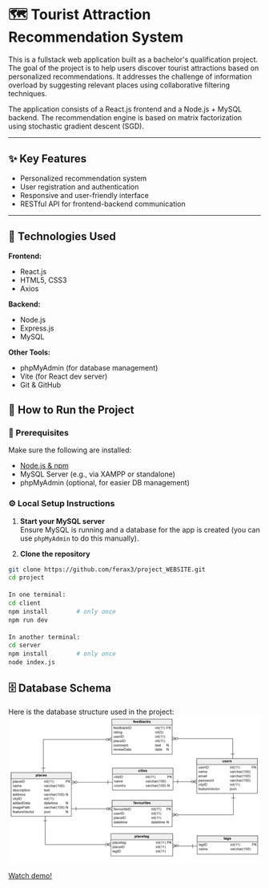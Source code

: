 # 🗺️ Tourist Attraction Recommendation System

This is a fullstack web application built as a bachelor's qualification project. The goal of the project is to help users discover tourist attractions based on personalized recommendations. It addresses the challenge of information overload by suggesting relevant places using collaborative filtering techniques.

The application consists of a React.js frontend and a Node.js + MySQL backend. The recommendation engine is based on matrix factorization using stochastic gradient descent (SGD).

---

## ✨ Key Features

- Personalized recommendation system
- User registration and authentication
- Responsive and user-friendly interface
- RESTful API for frontend-backend communication

---

## 🧰 Technologies Used

**Frontend:**  
- React.js  
- HTML5, CSS3  
- Axios

**Backend:**  
- Node.js  
- Express.js  
- MySQL

**Other Tools:**  
- phpMyAdmin (for database management)  
- Vite (for React dev server)  
- Git & GitHub

## 🚀 How to Run the Project

### 🧩 Prerequisites

Make sure the following are installed:

- [Node.js & npm](https://nodejs.org/)
- MySQL Server (e.g., via XAMPP or standalone)
- phpMyAdmin (optional, for easier DB management)

### ⚙️ Local Setup Instructions

1. **Start your MySQL server**  
   Ensure MySQL is running and a database for the app is created (you can use `phpMyAdmin` to do this manually).

2. **Clone the repository**

```bash
git clone https://github.com/ferax3/project_WEBSITE.git
cd project

In one terminal:
cd client
npm install        # only once
npm run dev

In another terminal:
cd server
npm install        # only once
node index.js

```
## 🗄️ Database Schema

Here is the database structure used in the project:
![Database Schema](photo/Physical%20Data%20Model.png)


[Watch demo!](https://drive.google.com/file/d/1q_ZAxfjxRo0zZFYyvExB2d3035r8ybui/view?usp=sharing)
